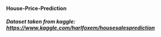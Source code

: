 #### House-Price-Prediction
##### Dataset taken from kaggle: https://www.kaggle.com/harlfoxem/housesalesprediction
